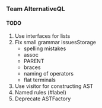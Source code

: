 ### Team AlternativeQL

#### TODO

1. Use interfaces for lists <array list example>
2. Fix small grammar issuesStorage
    - spelling mistakes
    - assoc
    - PARENT
    - braces
    - naming of operators
    - flat terminals
3. Use visitor for constructing AST
4. Named rules (#label)
5. Deprecate ASTFactory


